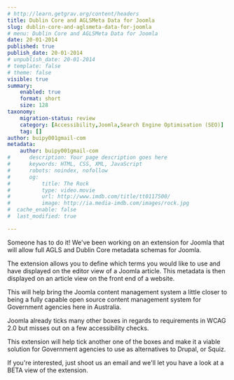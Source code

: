```yaml
---
# http://learn.getgrav.org/content/headers
title: Dublin Core and AGLSMeta Data for Joomla
slug: dublin-core-and-aglsmeta-data-for-joomla
# menu: Dublin Core and AGLSMeta Data for Joomla
date: 20-01-2014
published: true
publish_date: 20-01-2014
# unpublish_date: 20-01-2014
# template: false
# theme: false
visible: true
summary:
    enabled: true
    format: short
    size: 128
taxonomy:
    migration-status: review
    category: [Accessibility,Joomla,Search Engine Optimisation (SEO)]
    tag: []
author: buipy001gmail-com
metadata:
    author: buipy001gmail-com
#      description: Your page description goes here
#      keywords: HTML, CSS, XML, JavaScript
#      robots: noindex, nofollow
#      og:
#          title: The Rock
#          type: video.movie
#          url: http://www.imdb.com/title/tt0117500/
#          image: http://ia.media-imdb.com/images/rock.jpg
#  cache_enable: false
#  last_modified: true

---
```


Someone has to do it! We've been working on an extension for Joomla that will allow full AGLS and Dublin Core metadata schemas for Joomla.

The extension allows you to define which terms you would like to use and have displayed on the editor view of a Joomla article. This metadata is then displayed on an article view on the front end of a website.

This will help bring the Joomla content management system a little closer to being a fully capable open source content management system for Government agencies here in Australia.

Joomla already ticks many other boxes in regards to requirements in WCAG 2.0 but misses out on a few accessibility checks.

This extension will help tick another one of the boxes and make it a viable solution for Government agencies to use as alternatives to Drupal, or Squiz.

If you're interested, just shoot us an email and we'll let you have a look at a BETA view of the extension.

 